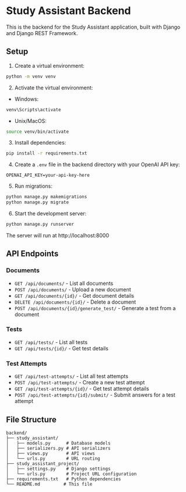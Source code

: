 # Study Assistant Backend

This is the backend for the Study Assistant application, built with Django and Django REST Framework.

## Setup

1. Create a virtual environment:
```bash
python -m venv venv
```

2. Activate the virtual environment:
- Windows:
```bash
venv\Scripts\activate
```
- Unix/MacOS:
```bash
source venv/bin/activate
```

3. Install dependencies:
```bash
pip install -r requirements.txt
```

4. Create a `.env` file in the backend directory with your OpenAI API key:
```
OPENAI_API_KEY=your-api-key-here
```

5. Run migrations:
```bash
python manage.py makemigrations
python manage.py migrate
```

6. Start the development server:
```bash
python manage.py runserver
```

The server will run at http://localhost:8000

## API Endpoints

### Documents
- `GET /api/documents/` - List all documents
- `POST /api/documents/` - Upload a new document
- `GET /api/documents/{id}/` - Get document details
- `DELETE /api/documents/{id}/` - Delete a document
- `POST /api/documents/{id}/generate_test/` - Generate a test from a document

### Tests
- `GET /api/tests/` - List all tests
- `GET /api/tests/{id}/` - Get test details

### Test Attempts
- `GET /api/test-attempts/` - List all test attempts
- `POST /api/test-attempts/` - Create a new test attempt
- `GET /api/test-attempts/{id}/` - Get test attempt details
- `POST /api/test-attempts/{id}/submit/` - Submit answers for a test attempt

## File Structure
```
backend/
├── study_assistant/
│   ├── models.py      # Database models
│   ├── serializers.py # API serializers
│   ├── views.py       # API views
│   └── urls.py        # URL routing
├── study_assistant_project/
│   ├── settings.py    # Django settings
│   └── urls.py        # Project URL configuration
├── requirements.txt   # Python dependencies
└── README.md         # This file
``` 